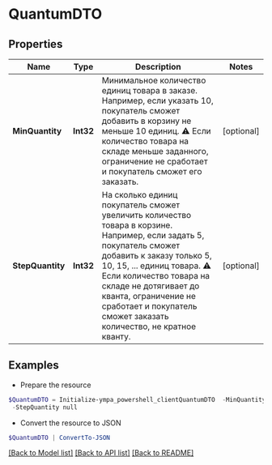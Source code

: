 # QuantumDTO
## Properties

Name | Type | Description | Notes
------------ | ------------- | ------------- | -------------
**MinQuantity** | **Int32** | Минимальное количество единиц товара в заказе. Например, если указать 10, покупатель сможет добавить в корзину не меньше 10 единиц.  ⚠️ Если количество товара на складе меньше заданного, ограничение не сработает и покупатель сможет его заказать.  | [optional] 
**StepQuantity** | **Int32** | На сколько единиц покупатель сможет увеличить количество товара в корзине.  Например, если задать 5, покупатель сможет добавить к заказу только 5, 10, 15, ... единиц товара.  ⚠️ Если количество товара на складе не дотягивает до кванта, ограничение не сработает и покупатель сможет заказать количество, не кратное кванту.  | [optional] 

## Examples

- Prepare the resource
```powershell
$QuantumDTO = Initialize-ympa_powershell_clientQuantumDTO  -MinQuantity null `
 -StepQuantity null
```

- Convert the resource to JSON
```powershell
$QuantumDTO | ConvertTo-JSON
```

[[Back to Model list]](../README.md#documentation-for-models) [[Back to API list]](../README.md#documentation-for-api-endpoints) [[Back to README]](../README.md)

